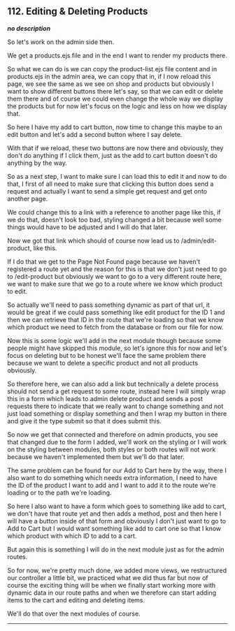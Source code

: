 ## 112. Editing & Deleting Products

<strong><em>no description</em></strong>

So let's work on the admin side then. 

We get a products.ejs file and in the end I want to render my products there. 

So what we can do is we can copy the product-list.ejs file content and in
products.ejs in the admin area, we can copy that in, if I now reload this page,
we see the same as we see on shop and products but obviously I want to show
different buttons there let's say, so that we can edit or delete them there and
of course we could even change the whole way we display the products but for now
let's focus on the logic and less on how we display that. 

So here I have my add to cart button, now time to change this maybe to an edit
button and let's add a second button where I say delete. 

With that if we reload, these two buttons are now there and obviously, they
don't do anything if I click them, just as the add to cart button doesn't do
anything by the way. 

So as a next step, I want to make sure I can load this to edit it and now to do
that, I first of all need to make sure that clicking this button does send a
request and actually I want to send a simple get request and get onto another
page. 

We could change this to a link with a reference to another page like this, if we
do that, doesn't look too bad, styling changed a bit because well some things
would have to be adjusted and I will do that later. 

Now we got that link which should of course now lead us to /admin/edit-product,
like this. 

If I do that we get to the Page Not Found page because we haven't registered a
route yet and the reason for this is that we don't just need to go to
/edit-product but obviously we want to go to a very different route here, we
want to make sure that we go to a route where we know which product to edit. 

So actually we'll need to pass something dynamic as part of that url, it would
be great if we could pass something like edit product for the ID 1 and then we
can retrieve that ID in the route that we're loading so that we know which
product we need to fetch from the database or from our file for now. 

Now this is some logic we'll add in the next module though because some people
might have skipped this module, so let's ignore this for now and let's focus on
deleting but to be honest we'll face the same problem there because we want to
delete a specific product and not all products obviously. 

So therefore here, we can also add a link but technically a delete process
should not send a get request to some route, instead here I will simply wrap
this in a form which leads to admin delete product and sends a post requests
there to indicate that we really want to change something and not just load
something or display something and then I wrap my button in there and give it
the type submit so that it does submit this. 

So now we get that connected and therefore on admin products, you see that
changed due to the form I added, we'll work on the styling or I will work on the
styling between modules, both styles or both routes will not work because we
haven't implemented them but we'll do that later. 

The same problem can be found for our Add to Cart here by the way, there I also
want to do something which needs extra information, I need to have the ID of the
product I want to add and I want to add it to the route we're loading or to the
path we're loading. 

So here I also want to have a form which goes to something like add to cart, we
don't have that route yet and then adds a method, post and then here I will have
a button inside of that form and obviously I don't just want to go to Add to
Cart but I would want something like add to cart one so that I know which
product with which ID to add to a cart. 

But again this is something I will do in the next module just as for the admin
routes. 

So for now, we're pretty much done, we added more views, we restructured our
controller a little bit, we practiced what we did thus far but now of course the
exciting thing will be when we finally start working more with dynamic data in
our route paths and when we therefore can start adding items to the cart and
editing and deleting items. 

We'll do that over the next modules of course. 

---